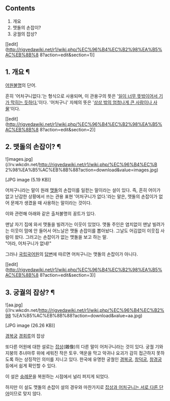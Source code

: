 ## Contents

    

1. 개요 
2. 맷돌의 손잡이? 
3. 궁궐의 잡상? 

[[edit](http://rigvedawiki.net/r1/wiki.php/%EC%96%B4%EC%B2%98%EA%B5%AC%EB%8B%8
8?action=edit&section=1)]

## 1. 개요 ¶

[어원불명](http://www.korean.go.kr/09_new/minwon/qna_view.jsp?idx=88817)의 단어.

  

흔히 '어처구니없다.'는 형식으로 사용되며, 이 관용구의 뜻은 '[일이 너무 뜻밖이어서 기가 막히는
듯하다.](http://krdic.naver.com/detail.nhn?docid=26165500)'이다. '어처구니' 자체의 뜻은 '[상상
밖의 엄청나게 큰 사람이나 사물](http://krdic.naver.com/detail.nhn?docid=26165400)'이다.

  

[[edit](http://rigvedawiki.net/r1/wiki.php/%EC%96%B4%EC%B2%98%EA%B5%AC%EB%8B%8
8?action=edit&section=2)]

## 2. 맷돌의 손잡이? ¶

![images.jpg](//rv.wkcdn.net/http://rigvedawiki.net/r1/wiki.php/%EC%96%B4%EC%B
2%98%EA%B5%AC%EB%8B%88?action=download&value=images.jpg)

[JPG image (5.19 KB)]

  

어처구니라는 말이 원래 [맷돌](%EB%A7%B7%EB%8F%8C.md)의 손잡이를 일컫는 말이라는 설이 있다. 즉, 흔히 어이가 없고
난감한 상황에서 쓰는 관용 표현 '어처구니가 없다.'라는 말은, 맷돌의 손잡이가 없어 문제가 생겼을 때 사용하는 말이라는 것이다.

  

이와 관련해 아래와 같은 출처불명의 꽁트가 있다.  

맨날 자기 집에 와서 맷돌을 빌려가는 이웃이 있었다. 맷돌 주인은 염치없이 맨날 빌려가는 이웃이 맘에 안 들어서 어느날은 맷돌 손잡이를
뽑아놨다. 그날도 어김없이 이웃집 사람이 왔다. 그러고는 손잡이가 없는 맷돌을 보고 하는 말.  
"어라, 어처구니가 없네!"

  
그러나 [국립국어원](%EA%B5%AD%EB%A6%BD%EA%B5%AD%EC%96%B4%EC%9B%90.md)의
[답변](http://www.korean.go.kr/09_new/minwon/minwon_view.jsp?idx=2590)에 따르면
어처구니는 맷돌의 손잡이가 아니다.

  

[[edit](http://rigvedawiki.net/r1/wiki.php/%EC%96%B4%EC%B2%98%EA%B5%AC%EB%8B%8
8?action=edit&section=3)]

## 3. 궁궐의 잡상? ¶

![aa.jpg](//rv.wkcdn.net/http://rigvedawiki.net/r1/wiki.php/%EC%96%B4%EC%B2%98
%EA%B5%AC%EB%8B%88?action=download&value=aa.jpg)

[JPG image (26.26 KB)]

  
[경복궁](%EA%B2%BD%EB%B3%B5%EA%B6%81.md)
[경회루](%EA%B2%BD%ED%9A%8C%EB%A3%A8.md)의 잡상

  

또다른 어원에 대한 설로는 [잡상](%EC%9E%A1%EC%83%81.md)(雜像)의 다른 말이 어처구니라는 것이 있다. 궁궐
기와지붕의 추녀마루 위에 세워진 작은 토우. 액운을 막고 악귀나 요괴가 감히 접근하지 못하도록 하는 상징적인 의미를 지니고 있다. 한국에
유명한 궁궐인 [경복궁](%EA%B2%BD%EB%B3%B5%EA%B6%81.md),
[창덕궁](%EC%B0%BD%EB%8D%95%EA%B6%81.md),
[창경궁](%EC%B0%BD%EA%B2%BD%EA%B6%81.md) 등에서 쉽게 확인할 수 있다.

  

이 설은 [숭례문](%EC%88%AD%EB%A1%80%EB%AC%B8.md)을 복원하는 시점에서 널리 퍼지게 되었다.

  

하지만 이 설도 맷돌의 손잡이 설의 경우와 마찬가지로 [잡상과 어처구니는 서로 다른
단어](http://www.korean.go.kr/09_new/minwon/qna_view.jsp?idx=85046)이므로 맞지 않다.


